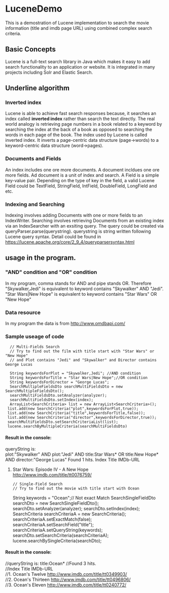 # LuceneDemo
This is a demostration of Lucene implementation to search the movie information (title and imdb page URL) using combined complex search criteria.

## Basic Concepts
Lucene is a full-text search library in Java which makes it easy to add search functionality to an application or website. It is integrated in many projects including Solr and Elastic Search.

## Underline algorithm

### Inverted index
Lucene is able to achieve fast search responses because, it searches an index called <strong>inverted index</strong> rather than search the text directly. The real world analogy is retrieving page numbers in a book related to a keyword by searching the index at the back of a book as opposed to searching the words in each page of the book. The index used by Lucene is called inverted index. It inverts a page-centric data structure (page->words) to a keyword-centric data structure (word->pages).

### Documents and Fields
An index includes one ore more documents. A document incldues one ore more fields. Ad document is a unit of index and search. A Field is a simple key-value pair. Depending on the type of key in the field, a valid Lucene Field could be TextField, StringField, IntField, DoubleField, LongField and etc.

### Indexing and Searching
Indexing involves adding Documents with one or more fields to an IndexWriter. Searching involves retrieving Documents from an existing index via an IndexSearcher with an exsiting query. The query could be created via queryParser.parse(querystring). querystring is string written following Lucene query syntax. Detail could be found in https://lucene.apache.org/core/2_9_4/queryparsersyntax.html

## usage in the program.

### "AND" condition and "OR" condition
In my program, comma stands for AND and pipe stands OR. Therefore "Skywalker,Jedi" is equivalent to keyword contains "Skywalker" AND "Jedi". "Star Wars|New Hope" is equivalent to keyword contains "Star Wars" OR "New Hope"

### Data resource
In my program the data is from http://www.omdbapi.com/

### Sample useage of code
	  // Multi-Fields Search
	  // Try to find out the film with title start with "Star Wars" or "New Hope" 
	  // and Plot contains "Jedi" and "Skywalker" and Director contains George Lucas
	  
	  String keywordsForPlot = "Skywalker,Jedi"; //AND condition
	  String keywordsForTitle = "Star Wars|New Hope";//OR condition
	  String keywordsForDirector = "George Lucas";
	  SearchMultipleFieldsDto searchMultiFieldsDto = new SearchMultipleFieldsDto();
	  searchMultiFieldsDto.setAnalyzer(analyzer);
	  searchMultiFieldsDto.setIndex(index);
	  ArrayList<SearchCriteria> list = new ArrayList<SearchCriteria>();
	 list.add(new SearchCriteria("plot",keywordsForPlot,true));
	 list.add(new SearchCriteria("title",keywordsForTitle,false));
	 list.add(new SearchCriteria("director",keywordsForDirector,true));
	 searchMultiFieldsDto.setSearchCriteriaList(list); 
	 lucene.searchByMultipleCriteria(searchMultiFieldsDto)   	 
#### Result in the console:      
queryString is:        
plot:"Skywalker" AND plot:"Jedi" AND title:Star Wars* OR title:New Hope* AND director:"George Lucas"
Found 1 hits.
Index	Title		IMDb-URL	
1.	Star Wars: Episode IV - A New Hope	http://www.imdb.com/title/tt0076759/	
 
	 	// Single-Field Search
	 	// Try to find out the movie with title start with Ocean
	  String keywords = "Ocean";// Not exact Match
	  SearchSingleFieldDto searchDto = new SearchSingleFieldDto();
	  searchDto.setAnalyzer(analyzer);
	  searchDto.setIndex(index);
	  SearchCriteria searchCriteriaA = new SearchCriteria(); 
	  searchCriteriaA.setExactMatch(false);
	  searchCriteriaA.setSearchField("title");
	  searchCriteriaA.setQueryString(keywords);
	  searchDto.setSearchCriteria(searchCriteriaA);
	  lucene.searchBySingleCriteria(searchDto);    
#### Result in the console:    
//queryString is:    title:Ocean*
//Found 3 hits.  
//Index	Title		IMDb-URL	
//1.	Ocean's Twelve	http://www.imdb.com/title/tt0349903/  
//2.	Ocean's Thirteen	http://www.imdb.com/title/tt0496806/  
//3.	Ocean's Eleven	http://www.imdb.com/title/tt0240772/  


